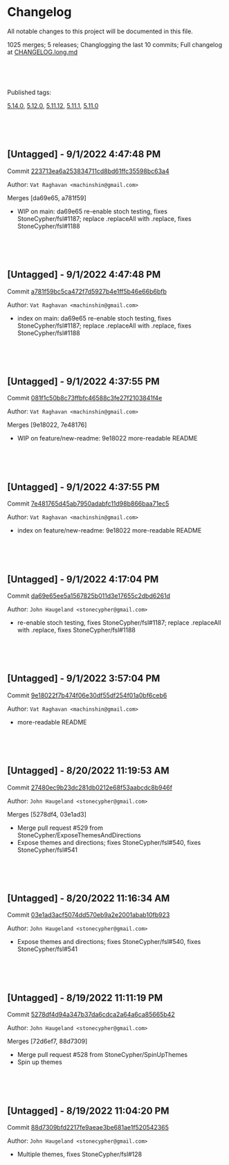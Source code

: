# Changelog

All notable changes to this project will be documented in this file.

1025 merges; 5 releases; Changlogging the last 10 commits; Full changelog at [CHANGELOG.long.md](CHANGELOG.long.md)



&nbsp;

&nbsp;

Published tags:

<a href="#5__14__0">5.14.0</a>, <a href="#5__12__0">5.12.0</a>, <a href="#5__11__12">5.11.12</a>, <a href="#5__11__1">5.11.1</a>, <a href="#5__11__0">5.11.0</a>





&nbsp;

&nbsp;

## [Untagged] - 9/1/2022 4:47:48 PM

Commit [223713ea6a253834711cd8bd61ffc35598bc63a4](https://github.com/StoneCypher/jssm/commit/223713ea6a253834711cd8bd61ffc35598bc63a4)

Author: `Vat Raghavan <machinshin@gmail.com>`

Merges [da69e65, a781f59]

  * WIP on main: da69e65 re-enable stoch testing, fixes StoneCypher/fsl#1187; replace .replaceAll with .replace, fixes StoneCypher/fsl#1188




&nbsp;

&nbsp;

## [Untagged] - 9/1/2022 4:47:48 PM

Commit [a781f59bc5ca472f7d5927b4e1ff5b46e66b6bfb](https://github.com/StoneCypher/jssm/commit/a781f59bc5ca472f7d5927b4e1ff5b46e66b6bfb)

Author: `Vat Raghavan <machinshin@gmail.com>`

  * index on main: da69e65 re-enable stoch testing, fixes StoneCypher/fsl#1187; replace .replaceAll with .replace, fixes StoneCypher/fsl#1188




&nbsp;

&nbsp;

## [Untagged] - 9/1/2022 4:37:55 PM

Commit [081f1c50b8c73ffbfc46588c3fe27f2103841f4e](https://github.com/StoneCypher/jssm/commit/081f1c50b8c73ffbfc46588c3fe27f2103841f4e)

Author: `Vat Raghavan <machinshin@gmail.com>`

Merges [9e18022, 7e48176]

  * WIP on feature/new-readme: 9e18022 more-readable README




&nbsp;

&nbsp;

## [Untagged] - 9/1/2022 4:37:55 PM

Commit [7e481765d45ab7950adabfc11d98b866baa71ec5](https://github.com/StoneCypher/jssm/commit/7e481765d45ab7950adabfc11d98b866baa71ec5)

Author: `Vat Raghavan <machinshin@gmail.com>`

  * index on feature/new-readme: 9e18022 more-readable README




&nbsp;

&nbsp;

## [Untagged] - 9/1/2022 4:17:04 PM

Commit [da69e65ee5a1567825b011d3e17655c2dbd6261d](https://github.com/StoneCypher/jssm/commit/da69e65ee5a1567825b011d3e17655c2dbd6261d)

Author: `John Haugeland <stonecypher@gmail.com>`

  * re-enable stoch testing, fixes StoneCypher/fsl#1187; replace .replaceAll with .replace, fixes StoneCypher/fsl#1188




&nbsp;

&nbsp;

## [Untagged] - 9/1/2022 3:57:04 PM

Commit [9e18022f7b474f06e30df55df254f01a0bf6ceb6](https://github.com/StoneCypher/jssm/commit/9e18022f7b474f06e30df55df254f01a0bf6ceb6)

Author: `Vat Raghavan <machinshin@gmail.com>`

  * more-readable README




&nbsp;

&nbsp;

## [Untagged] - 8/20/2022 11:19:53 AM

Commit [27480ec9b23dc281db0212e68f53aabcdc8b946f](https://github.com/StoneCypher/jssm/commit/27480ec9b23dc281db0212e68f53aabcdc8b946f)

Author: `John Haugeland <stonecypher@gmail.com>`

Merges [5278df4, 03e1ad3]

  * Merge pull request #529 from StoneCypher/ExposeThemesAndDirections
  * Expose themes and directions; fixes StoneCypher/fsl#540, fixes StoneCypher/fsl#541




&nbsp;

&nbsp;

## [Untagged] - 8/20/2022 11:16:34 AM

Commit [03e1ad3acf5074dd570eb9a2e2001abab10fb923](https://github.com/StoneCypher/jssm/commit/03e1ad3acf5074dd570eb9a2e2001abab10fb923)

Author: `John Haugeland <stonecypher@gmail.com>`

  * Expose themes and directions; fixes StoneCypher/fsl#540, fixes StoneCypher/fsl#541




&nbsp;

&nbsp;

## [Untagged] - 8/19/2022 11:11:19 PM

Commit [5278df4d94a347b37da6cdca2a64a6ca85665b42](https://github.com/StoneCypher/jssm/commit/5278df4d94a347b37da6cdca2a64a6ca85665b42)

Author: `John Haugeland <stonecypher@gmail.com>`

Merges [72d6ef7, 88d7309]

  * Merge pull request #528 from StoneCypher/SpinUpThemes
  * Spin up themes




&nbsp;

&nbsp;

## [Untagged] - 8/19/2022 11:04:20 PM

Commit [88d7309bfd2217fe9aeae3be681ae1f520542365](https://github.com/StoneCypher/jssm/commit/88d7309bfd2217fe9aeae3be681ae1f520542365)

Author: `John Haugeland <stonecypher@gmail.com>`

  * Multiple themes, fixes StoneCypher/fsl#128